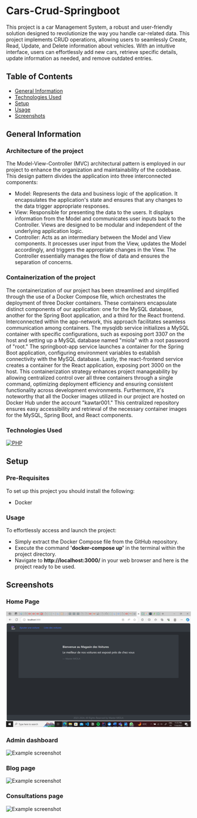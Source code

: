 # Cars-Crud-Springboot
This project is a car Management System, a robust and user-friendly solution designed to revolutionize the way you handle car-related data. This project implements CRUD operations, allowing users to seamlessly Create, Read, Update, and Delete information about vehicles. With an intuitive interface, users can effortlessly add new cars, retrieve specific details, update information as needed, and remove outdated entries. 

## Table of Contents
* [General Information](#general-information)
* [Technologies Used](#technologies-used)
* [Setup](#setup)
* [Usage](#usage)
* [Screenshots](#screenshots)


## General Information
### Architecture of the project
The Model-View-Controller (MVC) architectural pattern is employed in our project to enhance the organization and maintainability of the codebase. This design pattern divides the application into three interconnected components:

- Model: Represents the data and business logic of the application. It encapsulates the application's state and ensures that any changes to the data trigger appropriate responses.
- View: Responsible for presenting the data to the users. It displays information from the Model and communicates user inputs back to the Controller. Views are designed to be modular and independent of the underlying application logic.
- Controller: Acts as an intermediary between the Model and View components. It processes user input from the View, updates the Model accordingly, and triggers the appropriate changes in the View. The Controller essentially manages the flow of data and ensures the separation of concerns.

### Containerization of the project
The containerization of our project has been streamlined and simplified through the use of a Docker Compose file, which orchestrates the deployment of three Docker containers. These containers encapsulate distinct components of our application: one for the MySQL database, another for the Spring Boot application, and a third for the React frontend. Interconnected within the app-network, this approach facilitates seamless communication among containers. The mysqldb service initializes a MySQL container with specific configurations, such as exposing port 3307 on the host and setting up a MySQL database named "miola" with a root password of "root." The springboot-app service launches a container for the Spring Boot application, configuring environment variables to establish connectivity with the MySQL database. Lastly, the react-frontend service creates a container for the React application, exposing port 3000 on the host. This containerization strategy enhances project manageability by allowing centralized control over all three containers through a single command, optimizing deployment efficiency and ensuring consistent functionality across development environments.
Furthermore, it's noteworthy that all the Docker images utilized in our project are hosted on Docker Hub under the account "kawtar001." This centralized repository ensures easy accessibility and retrieval of the necessary container images for the MySQL, Spring Boot, and React components.


### Technologies Used
[![PHP](https://skillicons.dev/icons?i=java,springboot,docker,mariadb,react)](https://skillicons.dev)



## Setup
### Pre-Requisites
To set up this project you should install the following:
- Docker

### Usage

To effortlessly access and launch the project:
- Simply extract the Docker Compose file from the GitHub repository.
- Execute the command **'docker-compose up'** in the terminal within the project directory.
- Navigate to **http://localhost:3000/** in your web browser and here is the project ready to be used.

## Screenshots
### Home Page
![Example screenshot](Screenshots/home.png)
### Admin dashboard 
![Example screenshot](Screenshots/Dashboard.png)
### Blog page
![Example screenshot](Screenshots/Blog.png)
### Consultations page
![Example screenshot](Screenshots/consultations.png)
